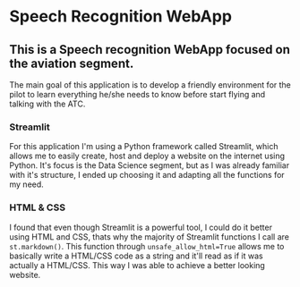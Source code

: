 # Speech Recognition WebApp

## This is a Speech recognition WebApp focused on the aviation segment.

The main goal of this application is to develop a friendly environment for the pilot to learn everything he/she needs to know before start flying and talking with the ATC.

### Streamlit

For this application I'm using a Python framework called Streamlit, which allows me to easily create, host and deploy a website on the internet using Python. It's focus is the Data Science segment, but as I was already familiar with it's structure, I ended up choosing it and adapting all the functions for my need.

### HTML & CSS

I found that even though Streamlit is a powerful tool, I could do it better using HTML and CSS, thats why the majority of Streamlit functions I call are ``` st.markdown() ```. This function through ```unsafe_allow_html=True``` allows me to basically write a HTML/CSS code as a string and it'll read as if it was actually a HTML/CSS. This way I was able to achieve a better looking website.
